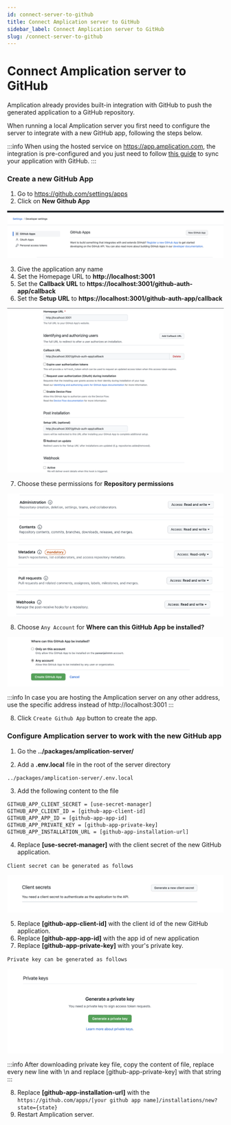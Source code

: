 ```yaml
---
id: connect-server-to-github
title: Connect Amplication server to GitHub
sidebar_label: Connect Amplication server to GitHub
slug: /connect-server-to-github
---
```


# Connect Amplication server to GitHub

Amplication already provides built-in integration with GitHub to push the generated application to a GitHub repository.

When running a local Amplication server you first need to configure the server to integrate with a new GitHub app, following the steps below.

:::info
When using the hosted service on https://app.amplication.com, the integration is pre-configured and you just need to follow [this guide](/docs/sync-with-github) to sync your application with GitHub.
:::

### Create a new GitHub App

1. Go to https://github.com/settings/apps
2. Click on **New Github App**

![](./assets/connect-server-to-github/new-github-app.png)

3. Give the application any name
4. Set the Homepage URL to **http://localhost:3001**
5. Set the **Callback URL** to **https://localhost:3001/github-auth-app/callback**
6. Set the **Setup URL** to **https://localhost:3001/github-auth-app/callback**

![](./assets/connect-server-to-github/callback-and-setup-url.png)

7. Choose these permissions for **Repository permissions**

![](./assets/connect-server-to-github/repository-permission-01.png)
![](./assets/connect-server-to-github/repository-permission-02.png)
![](./assets/connect-server-to-github/repository-permission-03.png)
![](./assets/connect-server-to-github/repository-permission-04.png)
![](./assets/connect-server-to-github/repository-permission-05.png)

8. Choose `Any Account` for **Where can this GitHub App be installed?**

![](./assets/connect-server-to-github/where-to-install.png)

:::info
In case you are hosting the Amplication server on any other address, use the specific address instead of http://localhost:3001
:::

8. Click `Create Github App` button to create the app.

### Configure Amplication server to work with the new GitHub app

1. Go the **../packages/amplication-server/**

2. Add a **.env.local** file in the root of the server directory

```
../packages/amplication-server/.env.local
```

3. Add the following content to the file

```
GITHUB_APP_CLIENT_SECRET = [use-secret-manager]
GITHUB_APP_CLIENT_ID = [github-app-client-id]
GITHUB_APP_APP_ID = [github-app-app-id]
GITHUB_APP_PRIVATE_KEY = [github-app-private-key]
GITHUB_APP_INSTALLATION_URL = [github-app-installation-url]
```

4. Replace **[use-secret-manager]** with the client secret of the new GitHub application.

`Client secret can be generated as follows`

![](./assets/connect-server-to-github/new-client-secret.png)

5. Replace **[github-app-client-id]** with the client id of the new GitHub application. 
6. Replace **[github-app-app-id]** with the app id of new application 
7. Replace **[github-app-private-key]** with your's private key.

`Private key can be generated as follows`

![](./assets/connect-server-to-github/new-private-key.png)

:::info
After downloading private key file, copy the content of file, replace every new line with \n and replace [github-app-private-key] with that string
:::

8. Replace **[github-app-installation-url]** with the ` https://github.com/apps/[your github app name]/installations/new?state={state} `
9. Restart Amplication server.
